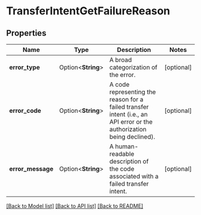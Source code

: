 # TransferIntentGetFailureReason

## Properties

Name | Type | Description | Notes
------------ | ------------- | ------------- | -------------
**error_type** | Option<**String**> | A broad categorization of the error. | [optional]
**error_code** | Option<**String**> | A code representing the reason for a failed transfer intent (i.e., an API error or the authorization being declined). | [optional]
**error_message** | Option<**String**> | A human-readable description of the code associated with a failed transfer intent. | [optional]

[[Back to Model list]](../README.md#documentation-for-models) [[Back to API list]](../README.md#documentation-for-api-endpoints) [[Back to README]](../README.md)


